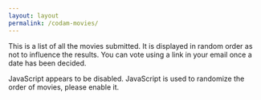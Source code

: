 ```yaml
---
layout: layout
permalink: /codam-movies/
---
```


This is a list of all the movies submitted. It is displayed in random order as
not to influence the results. You can vote using a link in your email once a
date has been decided.

<template id="movie-template">
	<h1></h1>
	<div style="display: flex;">
		<img style="margin-right: 16px" height="268">
		<div>
			<p></p>
			<a>Info</a> - <a>Trailer</a>
		</div>
	</div>
</template>

<div id="movies">
JavaScript appears to be disabled. JavaScript is used to randomize the order of
movies, please enable it.
</div>

<script>
const template = document.querySelector('#movie-template');
const dest = document.querySelector('#movies');

let movies = [
	{
		title: "Hackers",
		description: "Hackers are blamed for making a virus that will capsize five oil tankers.",
		info: "https://www.imdb.com/title/tt0113243/", trailer: "https://youtu.be/Rn2cf_wJ4f4",
		img: "https://m.media-amazon.com/images/M/MV5BNmExMTkyYjItZTg0YS00NWYzLTkwMjItZWJiOWQ2M2ZkYjE4XkEyXkFqcGdeQXVyMTQxNzMzNDI@._V1_UX182_CR0,0,182,268_AL_.jpg"
	},
	{
		title: "Jiro Dreams of Sushi",
		description: "A documentary on 85-year-old sushi master Jiro Ono, his renowned Tokyo restaurant, and his relationship with his son and eventual heir, Yoshikazu.",
		info: "https://www.imdb.com/title/tt1772925/", trailer: "https://www.youtube.com/watch?v=8R02NE050Jk",
		img: "https://m.media-amazon.com/images/M/MV5BMTA5NzQzODUxOTheQTJeQWpwZ15BbWU3MDIwODg1MDc@._V1_UY268_CR5,0,182,268_AL_.jpg"
	},
	{
		title: "Oh brother, where art thou?",
		description: "In the deep south during the 1930s, three escaped convicts search for hidden treasure while a relentless lawman pursues them.",
		info: "https://www.imdb.com/title/tt0190590/", trailer: "https://youtu.be/n9UlbxlM5nE",
		img: "https://m.media-amazon.com/images/M/MV5BMjZkOTdmMWItOTkyNy00MDdjLTlhNTQtYzU3MzdhZjA0ZDEyXkEyXkFqcGdeQXVyMTMxODk2OTU@._V1_UX182_CR0,0,182,268_AL_.jpg"
	},
	{
		title: "Princess Mononoke",
		description: "On a journey to find the cure for a Tatarigami's curse, Ashitaka finds himself in the middle of a war between the forest gods and Tatara, a mining colony. In this quest he also meets San, the Mononoke Hime.",
		info: "https://myanimelist.net/anime/164/Mononoke_Hime", trailer: "https://www.youtube.com/watch?v=4OiMOHRDs14",
		img: "https://cdn.myanimelist.net/images/anime/7/75919.jpg"
	},
	{
		title: "A Silent Voice",
		description: "A young man is ostracized by his classmates after he bullies a deaf girl to the point where she moves away. Years later, he sets off on a path for redemption.",
		info: "https://myanimelist.net/anime/28851/Koe_no_Katachi", trailer: "https://www.youtube.com/watch?v=nfK6UgLra7g",
		img: "https://cdn.myanimelist.net/images/anime/1122/96435.jpg"
	},
	{
		title: "Kick-Ass 2",
		description: "Following Kick-Ass' heroics, other citizens are inspired to become masked crusaders. But Red Mist leads his own group of evil supervillains to get revenge, kill Kick-Ass and destroy everything he stands for.",
		info: "https://www.imdb.com/title/tt00001650554/", trailer: "https://www.imdb.com/title/tt1650554/videoplayer/vi1509927193",
		img: "https://m.media-amazon.com/images/M/MV5BMTQ4OTQxNzc0N15BMl5BanBnXkFtZTcwOTQxOTU5OQ@@._V1_UY268_CR1,0,182,268_AL_.jpg"
	},
	{
		title: "Die Hard",
		description: "An NYPD officer tries to save his wife and several others taken hostage by German terrorists during a Christmas party at the Nakatomi Plaza in Los Angeles.",
		info: "https://www.imdb.com/title/tt0095016/", trailer: "https://youtu.be/jaJuwKCmJbY",
		img: "https://m.media-amazon.com/images/M/MV5BZjRlNDUxZjAtOGQ4OC00OTNlLTgxNmQtYTBmMDgwZmNmNjkxXkEyXkFqcGdeQXVyNzkwMjQ5NzM@._V1_UX182_CR0,0,182,268_AL_.jpg"
	},
	{
		title: "Return of the Killer Tomatoes",
		description: "Crazy old Professor Gangreen has developed a way to make tomatoes look human for a second invasion.",
		info: "https://www.imdb.com/title/tt0095989/", trailer: "https://youtu.be/2aIXhmygh3A",
		img: "https://m.media-amazon.com/images/M/MV5BOTExZmViMGYtNTBiMy00NmJlLThkNmEtOWFiMWVjMmZmOGUxXkEyXkFqcGdeQXVyMTQ2MjQyNDc@._V1_UX182_CR0,0,182,268_AL_.jpg"
	},
	{
		title: "Modern times",
		description: "The Tramp struggles to live in modern industrial society with the help of a young homeless woman.",
		info: "https://www.imdb.com/title/tt0027977/", trailer: "https://youtu.be/GLeDdzGUTq0",
		img: "https://m.media-amazon.com/images/M/MV5BYjJiZjMzYzktNjU0NS00OTkxLWEwYzItYzdhYWJjN2QzMTRlL2ltYWdlL2ltYWdlXkEyXkFqcGdeQXVyNjU0OTQ0OTY@._V1_UX182_CR0,0,182,268_AL_.jpg"
	},
	{
		title: "V for Vendetta",
		description: "In a future British tyranny, a shadowy freedom fighter, known only by the alias of "V", plots to overthrow it with the help of a young woman.",
		info: "https://www.imdb.com/title/tt0434409/", trailer: "https://youtu.be/lSA7mAHolAw",
		img: "https://m.media-amazon.com/images/M/MV5BYzllMjJkODAtYjMwMi00YmNhLWFhYzAtZjZjODg5YzEwOGUwXkEyXkFqcGdeQXVyNjU0OTQ0OTY@._V1_UY268_CR0,0,182,268_AL_.jpg"
	},
	{
		title: "Planet of the Apes",
		description: "An astronaut crew crash-lands on a planet in the distant future where intelligent talking apes are the dominant species, and humans are the oppressed and enslaved.",
		info: "https://www.imdb.com/title/tt0063442/", trailer: "https://youtu.be/VjcpRHuPjOI",
		img: "https://m.media-amazon.com/images/M/MV5BMTg0NjUwMzg5NF5BMl5BanBnXkFtZTgwNDQ0NjcwMTE@._V1_UX182_CR0,0,182,268_AL_.jpg"
	},
	{
		title: "Watchmen",
		description: "In 1985 where former superheroes exist, the murder of a colleague sends active vigilante Rorschach into his own sprawling investigation, uncovering something that could completely change the course of history as we know it.",
		info: "https://www.imdb.com/title/tt0409459/", trailer: "https://www.youtube.com/watch?v=wglmbroElU0",
		img: "https://m.media-amazon.com/images/M/MV5BY2IzNGNiODgtOWYzOS00OTI0LTgxZTUtOTA5OTQ5YmI3NGUzXkEyXkFqcGdeQXVyNjU0OTQ0OTY@._V1_UX182_CR0,0,182,268_AL_.jpg"
	},
	{
		title: "Be kind rewind",
		description: "Two bumbling store clerks inadvertently erase the footage from all of the tapes in their video rental store. In order to keep the business running, they re-shoot every film in the store with their own camera, with a budget of zero dollars.",
		info: "https://www.imdb.com/title/tt0799934/", trailer: "https://www.youtube.com/watch?v=J7C8nHAAs70",
		img: "https://m.media-amazon.com/images/M/MV5BMTU4MjY2MTU2MV5BMl5BanBnXkFtZTYwNjUzODc4._V1_UX182_CR0,0,182,268_AL_.jpg"
	},
];

// https://stackoverflow.com/a/12646864
function shuffleArray(array) {
	for (let i = array.length - 1; i > 0; i--) {
		const j = Math.floor(Math.random() * (i + 1));
		[array[i], array[j]] = [array[j], array[i]];
	}
}

shuffleArray(movies);

dest.innerHTML = '';
movies.forEach(movie => {
	const clone = document.importNode(template.content, true);
	clone.querySelector('h1').textContent = movie.title;
	if (movie.description)
		clone.querySelector('p').textContent = movie.description;
	clone.querySelectorAll('a')[0].href = movie.info;
	clone.querySelectorAll('a')[1].href = movie.trailer;
	clone.querySelector('img').src = movie.img;
	dest.appendChild(clone);
});
</script>
